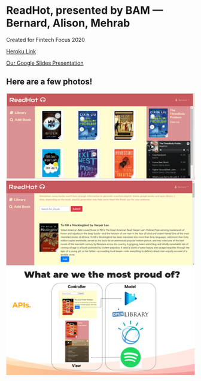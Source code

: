 # ReadHot, presented by BAM — Bernard, Alison, Mehrab
Created for Fintech Focus 2020

[Heroku Link](https://readhot.herokuapp.com/)

[Our Google Slides Presentation](https://docs.google.com/presentation/d/1lGElcAH23oDD8ZOdMwcQQzE1ZvBv0rrvvj-nSWeqdV0/edit?usp=sharing)

Here are a few photos!
---
![Library](static/img/libraryimg.PNG?raw=true "Library")
![Search](static/img/searching.PNG?raw=true "Search")
![API Breakdown](static/img/apisimg.PNG?raw=true "API Breakdown")
